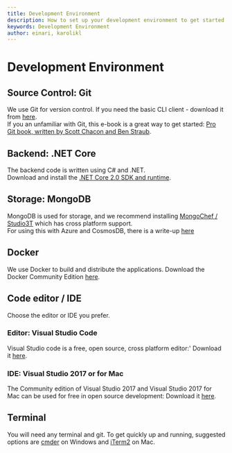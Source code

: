 ```yaml
---
title: Development Environment
description: How to set up your development environment to get started
keywords: Development Environment
author: einari, karolikl
---
```

# Development Environment

## Source Control: Git

We use Git for version control. If you need the basic CLI client - download it from [here](https://git-scm.com/downloads).  
If you an unfamiliar with Git, this e-book is a great way to get started: [Pro Git book, written by Scott Chacon and Ben Straub](https://git-scm.com/book/en/v2).  

## Backend: .NET Core

The backend code is written using C# and .NET.  
Download and install the [.NET Core 2.0 SDK and runtime](https://www.microsoft.com/net/download/core).

## Storage: MongoDB

MongoDB is used for storage, and we recommend installing [MongoChef / Studio3T](https://studio3t.com) which has cross platform support.  
For using this with Azure and CosmosDB, there is a write-up [here](https://docs.microsoft.com/en-us/azure/cosmos-db/mongodb-mongochef)

## Docker

We use Docker to build and distribute the applications.
Download the Docker Community Edition [here](https://store.docker.com/search?type=edition&offering=community).

## Code editor / IDE

Choose the editor or IDE you prefer.

### Editor: Visual Studio Code

Visual Studio code is a free, open source, cross platform editor:'
Download it [here](https://code.visualstudio.com/).

### IDE: Visual Studio 2017 or for Mac

The Community edition of Visual Studio 2017 and Visual Studio 2017 for Mac can be used for free in open source development: 
Download it [here](https://www.visualstudio.com/vs/community/).

## Terminal

You will need any terminal and git. To get quickly up and running, suggested options are [cmder]([http://cmder.net/]) on Windows and [iTerm2](https://www.iterm2.com/downloads.html) on Mac.
